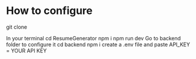 # How to configure 
git clone 

In your terminal 
  cd ResumeGenerator
  npm i
  npm run dev
Go to backend folder to configure it 
 cd backend
 npm i
 create a .env file and paste 
 API_KEY = YOUR API KEY

 